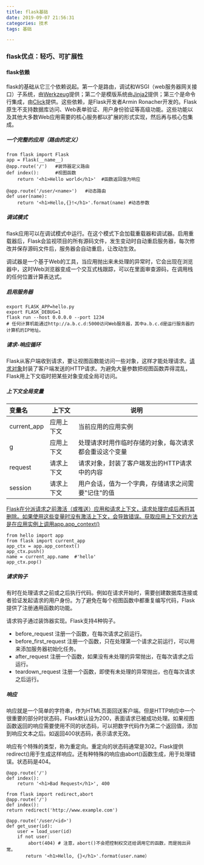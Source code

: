 ```yaml
---
title: flask基础
date: 2019-09-07 21:56:31
categories: 技术
tags: 基础

---
```



### flask优点：轻巧、可扩展性

#### flask依赖

flask的基础从它三个依赖说起。第一个是路由，调试和WSGI（web服务器网关接口）子系统，由[Werkzeug](https://werkzeug-docs-cn.readthedocs.io/zh_CN/latest/)提供；第二个是模版系统由[Jinja2](http://docs.jinkan.org/docs/jinja2/)提供；第三个是命令行集成，由[Click](https://click-docs-zh-cn.readthedocs.io/zh/latest/)提供。这些依赖，是Flask开发者Armin Ronacher开发的。Flask原生不支持数据库访问、Web表单验证、用户身份验证等高级功能。这些功能以及其他大多数Web应用需要的核心服务都以扩展的形式实现，然后再与核心包集成。

##### 一个完整的应用（路由的定义）

```
from flask import Flask
app = Flask(__name__)
@app.route('/')   #装饰器定义路由
def index():      #视图函数
    return '<h1>Hello world</h1>'  #函数返回值为响应
    
@app.route('/user/<name>')   #动态路由
def user(name):
    return '<h1>Hello,{}!</h1>'.format(name) #动态参数
```

##### 调试模式

flask应用可以在调试模式中运行。在这个模式下会加载重载器和调试器。启用重载器后，Flask会监视项目的所有源码文件，发生变动时自动重启服务器，每次修改并保存源码文件后，服务器会自动重启，让改动生效。

调试器是一个基于Web的工具，当应用抛出来未处理的异常时，它会出现在浏览器中，这时Web浏览器变成一个交互式栈跟踪，可以在里面审查源码，在调用栈的任何位置计算表达式。

##### 启用服务器

```
export FLASK_APP=hello.py
export FLASK_DEBUG=1
flask run --host 0.0.0.0 --port 1234  
# 任何计算机能通过http://a.b.c.d:5000访问Web服务器，其中a.b.c.d是运行服务器的计算机的IP地址。
```

##### 请求-响应循环

Flask从客户端收到请求，要让视图函数能访问一些对象，这样才能处理请求。<u>请求对象</u>封装了客户端发送的HTTP请求。为避免大量参数把视图函数弄得混乱，Flask用上下文临时把某些对象变成全局可访问。

##### 上下文全局变量

| 变量名      | 上下文     | 说明                                                   |
| :---------- | ---------- | ------------------------------------------------------ |
| current_app | 应用上下文 | 当前应用的应用实例                                     |
| g           | 应用上下文 | 处理请求时用作临时存储的对象，每次请求都会重设这个变量 |
| request     | 请求上下文 | 请求对象，封装了客户端发出的HTTP请求中的内容           |
| session     | 请求上下文 | 用户会话，值为一个字典，存储请求之间需要"记住"的值     |

<u>Flask在分派请求之前激活（或推送）应用和请求上下文，请求处理完成后再将其删除。如果使用这些变量时没有激活上下文，会导致错误。获取应用上下文的方法是在应用实例上调用app.app_context()</u>

```
from hello import app
from flask import current_app
app_ctx = app.app_context()
app_ctx.push()
name = current_app.name  #'hello'
app_ctx.pop()
```

##### 请求钩子

有时在处理请求之前或之后执行代码。例如在请求开始时，需要创建数据库连接或者验证发起请求的用户身份。为了避免在每个视图函数中都重复编写代码，Flask提供了注册通用函数的功能。

请求钩子通过装饰器实现。Flask支持4种钩子。

- before_request   注册一个函数，在每次请求之前运行。
- before_first_request  注册一个函数，只在处理第一个请求之前运行，可以用来添加服务器初始化任务。
- after_request  注册一个函数，如果没有未处理的异常抛出，在每次请求之后运行。
- teardown_request 注册一个函数，即使有未处理的异常抛出，也在每次请求之后运行。

##### 响应

响应就是一个简单的字符串，作为HTML页面回送客户端。但是HTTP响应中一个很重要的部分时状态码，Flask默认设为200，表面请求已被成功处理。如果视图函数返回的响应需要使用不同的状态码，可以把数字代码作为第二个返回值，添加到响应文本之后。如返回400状态码，表示请求无效。

响应有个特殊的类型，称为重定向。重定向的状态码通常是302。Flask提供redirect()用于生成这样响应。还有种特殊的响应由abort()函数生成，用于处理错误。状态码是404。

```
@app.route('/')
def index():
    return '<h1>Bad Request</h1>', 400
```

```
from flask import redirect,abort
@app.route('/')
def index():
return redirect('http://www.example.com')

@app.route('/user/<id>')
def get_user(id):
    user = load_user(id)
    if not user:
        abort(404) # 注意，abort()不会把控制权交还给调用它的函数，而是抛出异常。
       return '<h1>Hello, {}</h1>'.format(user.name）      
```

